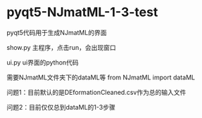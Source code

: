 # pyqt5-NJmatML-1-3-test
pyqt5代码用于生成NJmatML的界面

show.py 主程序，点击run，会出现窗口

ui.py ui界面的python代码

需要NJmatML文件夹下的dataML等 from NJmatML import dataML 

问题1：目前默认的是DEformationCleaned.csv作为总的输入文件

问题2：目前仅仅总到dataML的1-3步骤
